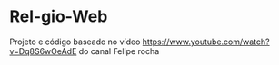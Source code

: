 # Rel-gio-Web
Projeto e código baseado no vídeo https://www.youtube.com/watch?v=Dq8S6wOeAdE do canal Felipe rocha
